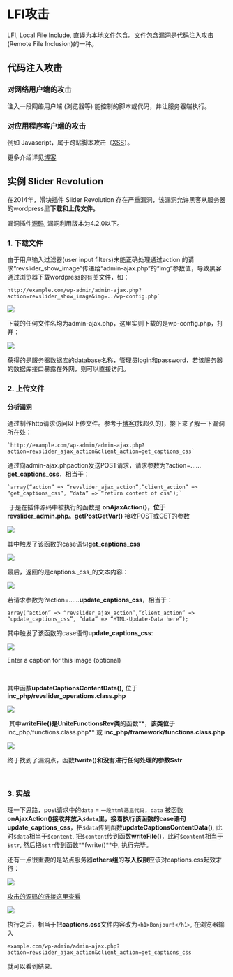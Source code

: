 ﻿# LFI攻击

LFI, Local File Include, 直译为本地文件包含。文件包含漏洞是代码注入攻击(Remote File Inclusion)的一种。

## 代码注入攻击

###  对网络用户端的攻击

注入一段网络用户端 (浏览器等) 能控制的脚本或代码，并让服务器端执行。

### 对应用程序客户端的攻击

例如 Javascript，属于跨站脚本攻击（[XSS](https://www.oneasp.com/sp/xss)）。

更多介绍详见[博客](http://blog.oneapm.com/apm-tech/558.html)

## 实例 Slider Revolution

在2014年，滑块插件 Slider Revolution 存在严重漏洞，该漏洞允许黑客从服务器的wordpress里**下载和上传文件。**

漏洞插件[源码](https://github.com/mchandleraz/tuner/tree/master/wp-content/themes/bazar/theme/templates/sliders/revolution-slider), 漏洞利用版本为4.2.0以下。

### 1. 下载文件

由于用户输入过滤器(user input filters)未能正确处理通过action 的请求“revslider_show_image”传递给“admin-ajax.php”的“img”参数值，导致黑客通过浏览器下载wordpress的有关文件，如：

```http
http://example.com/wp-admin/admin-ajax.php?action=revslider_show_image&img=../wp-config.php`
```
![](https://gblobscdn.gitbook.com/assets%2F-LhVVVIAnQXltst0fTl_%2F-LhVVZDY6yX73avND9-D%2F-LhVVgGDPBboiPK5_T10%2Fimport7.png?generation=1560692312475855&alt=media)

下载的任何文件名均为admin-ajax.php，这里实则下载的是wp-config.php，打开：

![](https://gblobscdn.gitbook.com/assets%2F-LhVVVIAnQXltst0fTl_%2F-LhVVZDY6yX73avND9-D%2F-LhVVgGF3-dh10WMtqse%2Fimport8.png?generation=1560692312467680&alt=media)

获得的是服务器数据库的database名称，管理员login和password，若该服务器的数据库接口暴露在外网，则可以直接访问。

### 2. 上传文件

#### 分析漏洞

通过制作http请求访问以上传文件。参考于[博客](http://blog.securelayer7.net/wordpress-plugin-revslider-update-captions-css-file-critical-vulnerability/)(找超久的)，接下来了解一下漏洞所在处：

```http
`http://example.com/wp-admin/admin-ajax.php?action=revslider_ajax_action&client_action=get_captions_css`
```

通过向admin-ajax.phpaction发送POST请求，请求参数为?action=...... **get_captions_css**，相当于：

```
`array(“action” => “revslider_ajax_action”,”client_action” => “get_captions_css”, “data” => “return content of css”);`
```
‌
于是在插件源码中被执行的函数是 **onAjaxAction()，**位于**revslider_admin.php。getPostGetVar()** 接收POST或GET的参数

![](https://gblobscdn.gitbook.com/assets%2F-LhVVVIAnQXltst0fTl_%2F-LhVVZDY6yX73avND9-D%2F-LhVVgGJDfqteGkSynrH%2Fimport14.png?generation=1560692312502610&alt=media)

其中触发了该函数的case语句**get_captions_css**

![](https://gblobscdn.gitbook.com/assets%2F-LhVVVIAnQXltst0fTl_%2F-LhVVZDY6yX73avND9-D%2F-LhVVgGLoeH14MtcfqMQ%2Fimport19.png?generation=1560692312512045&alt=media)

最后，返回的是captions._css_的文本内容：

![](https://firebasestorage.googleapis.com/v0/b/gitbook-28427.appspot.com/o/assets%2F-LhVVVIAnQXltst0fTl_%2F-LhVVZDY6yX73avND9-D%2F-LhVVgGNJZ-6OSFfnB9R%2Fimport17.png?generation=1560692312482861&alt=media)

若请求参数为?action=......**update_captions_css**，相当于：

```
array(“action” => “revslider_ajax_action”,”client_action” => “update_captions_css”, “data” => “HTML-Update-Data here”);
```

其中触发了该函数的case语句**update_captions_css**:

![](https://gblobscdn.gitbook.com/assets%2F-LhVVVIAnQXltst0fTl_%2F-LhVVZDY6yX73avND9-D%2F-LhVVgGPQIxVyKkFpP3m%2Fimport10.png?generation=1560692312468643&alt=media)

Enter a caption for this image (optional)

‌

其中函数**updateCaptionsContentData(),** 位于**inc_php/revslider_operations.class.php**

![](https://gblobscdn.gitbook.com/assets%2F-LhVVVIAnQXltst0fTl_%2F-LhVVZDY6yX73avND9-D%2F-LhVVgGR5lg_jYLErasv%2Fimport11.png?generation=1560692312507423&alt=media)

‌
其中**writeFile()是UniteFunctionsRev类**的函数**，**该类位于**inc_php/functions.class.php** 或 **inc_php/framework/functions.class.php**

![](https://gblobscdn.gitbook.com/assets%2F-LhVVVIAnQXltst0fTl_%2F-LhVVZDY6yX73avND9-D%2F-LhVVgGTXpCHIbAnBsVA%2Fimport12.png?generation=1560692312478322&alt=media)

终于找到了漏洞点，函数**fwrite()**和没有进行任何处理的参数**$str**

‌

### 3. 实战

理一下思路，post请求中的`data` = `一段html恶意代码`，`data` 被函数**onAjaxAction()**接收并放入`$data`里，接着执行该函数的case语句**update_captions_css**，把`$data`传到函数**updateCaptionsContentData()**,  此时`$data`相当于`$content`, 把`$content`传到函数**writeFile()**，此时`$content`相当于`$str`, 然后把`$str`传到函数**fwrite()**中, 执行完毕。

还有一点很重要的是站点服务器**others组**的**写入权限**应该对captions.css起效才行：

![](https://gblobscdn.gitbook.com/assets%2F-LhVVVIAnQXltst0fTl_%2F-LhVVZDY6yX73avND9-D%2F-LhVVgGVf-uDga1cB6qg%2Fimport20.png?generation=1560692312478647&alt=media)

[攻击的源码的链接这里查看](https://packetstormsecurity.com/files/131246/WordPress-Revolution-Slider-File-Upload.html)

![](https://firebasestorage.googleapis.com/v0/b/gitbook-28427.appspot.com/o/assets%2F-LhVVVIAnQXltst0fTl_%2F-LhVVZDY6yX73avND9-D%2F-LhVVgGXaJ9zFA6peGCS%2Fimport18.png?generation=1560692312780427&alt=media)

执行之后，相当于把**captions.css**文件内容改为`<h1>Bonjour!</h1>`, 在浏览器输入

```
example.com/wp-admin/admin-ajax.php?action=revslider_ajax_action&client_action=get_captions_css 
```

就可以看到结果.
